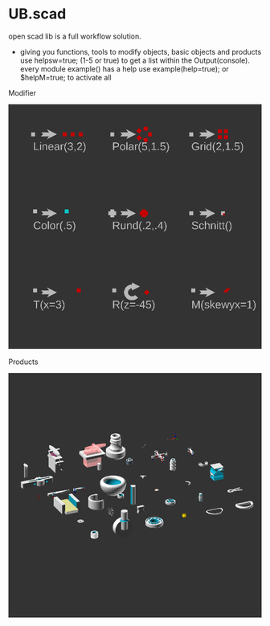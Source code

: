# UB.scad
open scad lib is a full workflow solution.
- giving you functions, tools to modify objects, basic objects and products
use helpsw=true; (1-5 or true) to get a list within the Output(console).
every module example() has a help use example(help=true); or $helpM=true; to activate all 

Modifier

![modifier](https://github.com/UBaer21/UB.scad/blob/main/DEMOmodificatoren.png)

Products

![Products](https://github.com/UBaer21/UB.scad/blob/main/DEMOProd.png)

